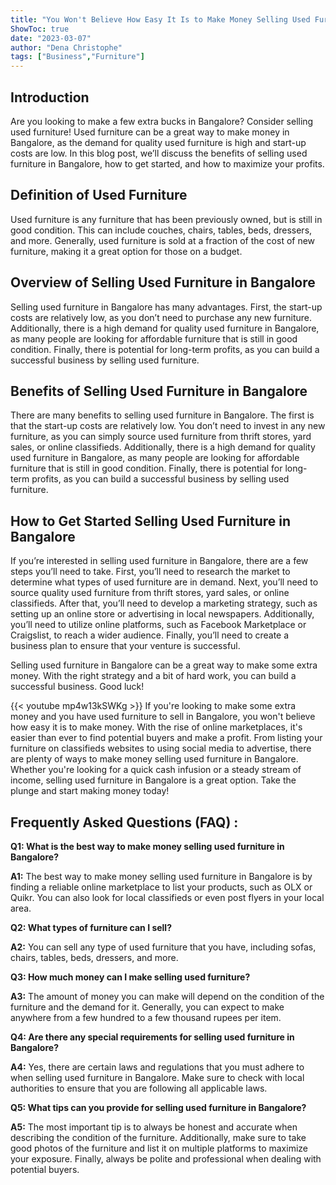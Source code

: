 ```yaml
---
title: "You Won't Believe How Easy It Is to Make Money Selling Used Furniture in Bangalore!"
ShowToc: true 
date: "2023-03-07"
author: "Dena Christophe" 
tags: ["Business","Furniture"]
---
```

## Introduction
Are you looking to make a few extra bucks in Bangalore? Consider selling used furniture! Used furniture can be a great way to make money in Bangalore, as the demand for quality used furniture is high and start-up costs are low. In this blog post, we’ll discuss the benefits of selling used furniture in Bangalore, how to get started, and how to maximize your profits. 

## Definition of Used Furniture 
Used furniture is any furniture that has been previously owned, but is still in good condition. This can include couches, chairs, tables, beds, dressers, and more. Generally, used furniture is sold at a fraction of the cost of new furniture, making it a great option for those on a budget. 

## Overview of Selling Used Furniture in Bangalore
Selling used furniture in Bangalore has many advantages. First, the start-up costs are relatively low, as you don’t need to purchase any new furniture. Additionally, there is a high demand for quality used furniture in Bangalore, as many people are looking for affordable furniture that is still in good condition. Finally, there is potential for long-term profits, as you can build a successful business by selling used furniture. 

## Benefits of Selling Used Furniture in Bangalore
There are many benefits to selling used furniture in Bangalore. The first is that the start-up costs are relatively low. You don’t need to invest in any new furniture, as you can simply source used furniture from thrift stores, yard sales, or online classifieds. Additionally, there is a high demand for quality used furniture in Bangalore, as many people are looking for affordable furniture that is still in good condition. Finally, there is potential for long-term profits, as you can build a successful business by selling used furniture.

## How to Get Started Selling Used Furniture in Bangalore
If you’re interested in selling used furniture in Bangalore, there are a few steps you’ll need to take. First, you’ll need to research the market to determine what types of used furniture are in demand. Next, you’ll need to source quality used furniture from thrift stores, yard sales, or online classifieds. After that, you’ll need to develop a marketing strategy, such as setting up an online store or advertising in local newspapers. Additionally, you’ll need to utilize online platforms, such as Facebook Marketplace or Craigslist, to reach a wider audience. Finally, you’ll need to create a business plan to ensure that your venture is successful. 

Selling used furniture in Bangalore can be a great way to make some extra money. With the right strategy and a bit of hard work, you can build a successful business. Good luck!

{{< youtube mp4w13kSWKg >}} 
If you're looking to make some extra money and you have used furniture to sell in Bangalore, you won't believe how easy it is to make money. With the rise of online marketplaces, it's easier than ever to find potential buyers and make a profit. From listing your furniture on classifieds websites to using social media to advertise, there are plenty of ways to make money selling used furniture in Bangalore. Whether you're looking for a quick cash infusion or a steady stream of income, selling used furniture in Bangalore is a great option. Take the plunge and start making money today!

## Frequently Asked Questions (FAQ) :
**Q1: What is the best way to make money selling used furniture in Bangalore?**

**A1:** The best way to make money selling used furniture in Bangalore is by finding a reliable online marketplace to list your products, such as OLX or Quikr. You can also look for local classifieds or even post flyers in your local area.

**Q2: What types of furniture can I sell?**

**A2:** You can sell any type of used furniture that you have, including sofas, chairs, tables, beds, dressers, and more. 

**Q3: How much money can I make selling used furniture?**

**A3:** The amount of money you can make will depend on the condition of the furniture and the demand for it. Generally, you can expect to make anywhere from a few hundred to a few thousand rupees per item.

**Q4: Are there any special requirements for selling used furniture in Bangalore?**

**A4:** Yes, there are certain laws and regulations that you must adhere to when selling used furniture in Bangalore. Make sure to check with local authorities to ensure that you are following all applicable laws.

**Q5: What tips can you provide for selling used furniture in Bangalore?**

**A5:** The most important tip is to always be honest and accurate when describing the condition of the furniture. Additionally, make sure to take good photos of the furniture and list it on multiple platforms to maximize your exposure. Finally, always be polite and professional when dealing with potential buyers.




